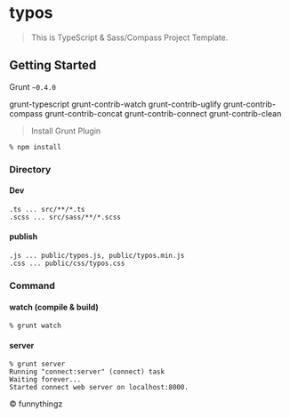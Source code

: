 typos
=====

> This is TypeScript & Sass/Compass Project Template.

## Getting Started

Grunt `~0.4.0`

grunt-typescript
grunt-contrib-watch
grunt-contrib-uglify
grunt-contrib-compass
grunt-contrib-concat
grunt-contrib-connect
grunt-contrib-clean

> Install Grunt Plugin

```shell
% npm install
```

### Directory

#### Dev

```shell
.ts ... src/**/*.ts
.scss ... src/sass/**/*.scss
```

#### publish

```shell
.js ... public/typos.js, public/typos.min.js
.css ... public/css/typos.css
```

### Command

#### watch (compile & build)

```shell
% grunt watch
```

#### server
```shell
% grunt server
Running "connect:server" (connect) task
Waiting forever...
Started connect web server on localhost:8000.
```

&copy; funnythingz
